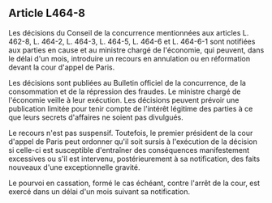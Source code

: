 Article L464-8
----
Les décisions du Conseil de la concurrence mentionnées aux articles L. 462-8, L.
464-2, L. 464-3, L. 464-5, L. 464-6 et L. 464-6-1 sont notifiées aux parties en
cause et au ministre chargé de l'économie, qui peuvent, dans le délai d'un mois,
introduire un recours en annulation ou en réformation devant la cour d'appel de
Paris.

Les décisions sont publiées au Bulletin officiel de la concurrence, de la
consommation et de la répression des fraudes. Le ministre chargé de l'économie
veille à leur exécution. Les décisions peuvent prévoir une publication limitée
pour tenir compte de l'intérêt légitime des parties à ce que leurs secrets
d'affaires ne soient pas divulgués.

Le recours n'est pas suspensif. Toutefois, le premier président de la cour
d'appel de Paris peut ordonner qu'il soit sursis à l'exécution de la décision si
celle-ci est susceptible d'entraîner des conséquences manifestement excessives
ou s'il est intervenu, postérieurement à sa notification, des faits nouveaux
d'une exceptionnelle gravité.

Le pourvoi en cassation, formé le cas échéant, contre l'arrêt de la cour, est
exercé dans un délai d'un mois suivant sa notification.
